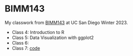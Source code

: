# BIMM143

My classwork from [BIMM143](https://bioboot.github.io/bimm143_W23/) at UC San Diego Winter 2023.

- Class 4: Introduction to R
- Class 5: Data Visualization with ggplot2 
- Class 6:
- Class 7: [code](https://github.com/audreyltn/bimm143/blob/main/class07/class07.qmd)
